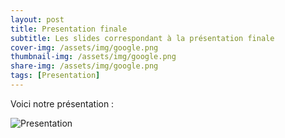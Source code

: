 ```yaml
---
layout: post
title: Presentation finale
subtitle: Les slides correspondant à la présentation finale
cover-img: /assets/img/google.png 
thumbnail-img: /assets/img/google.png 
share-img: /assets/img/google.png 
tags: [Presentation]
---
```




Voici notre présentation :

![Presentation](https://drive.google.com/file/d/1fQlPemx7QpgD28_uuaZye53zQSfgMq3a/view?usp=sharing)
